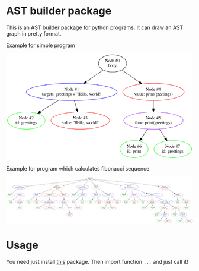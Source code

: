 # AST builder package

This is an AST builder package for python programs. It can draw an AST graph in pretty format.

Example for simple program

![](../hw1/artifacts/Hard/simple_ast.png)

Example for program which calculates fibonacci sequence

![](../hw1/artifacts/Hard/fibonacci_ast.png)

# Usage

You need just install [this](...) package. Then import function `...` and just call it!
